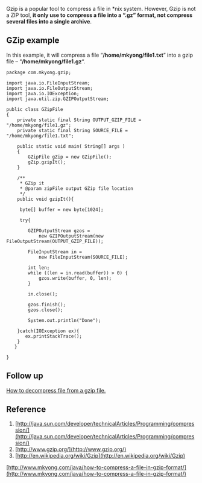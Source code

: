 Gzip is a popular tool to compress a file in *nix system. However, Gzip is not a ZIP tool, **it only use to compress a file into a “.gz” format, not compress several files into a single archive**.

## GZip example

In this example, it will compress a file “**/home/mkyong/file1.txt**” into a gzip file – “**/home/mkyong/file1.gz**“.

    package com.mkyong.gzip;

    import java.io.FileInputStream;
    import java.io.FileOutputStream;
    import java.io.IOException;
    import java.util.zip.GZIPOutputStream;

    public class GZipFile
    {
        private static final String OUTPUT_GZIP_FILE = "/home/mkyong/file1.gz";
        private static final String SOURCE_FILE = "/home/mkyong/file1.txt";

        public static void main( String[] args )
        {
        	GZipFile gZip = new GZipFile();
        	gZip.gzipIt();
        }

        /**
         * GZip it
         * @param zipFile output GZip file location
         */
        public void gzipIt(){

         byte[] buffer = new byte[1024];

         try{

        	GZIPOutputStream gzos =
        		new GZIPOutputStream(new FileOutputStream(OUTPUT_GZIP_FILE));

            FileInputStream in =
                new FileInputStream(SOURCE_FILE);

            int len;
            while ((len = in.read(buffer)) > 0) {
            	gzos.write(buffer, 0, len);
            }

            in.close();

        	gzos.finish();
        	gzos.close();

        	System.out.println("Done");

        }catch(IOException ex){
           ex.printStackTrace();
        }
       }

    }

## Follow up

[How to decompress file from a gzip file.](http://www.mkyong.com/java/how-to-decompress-file-from-gzip-file/)

## Reference

1.  [http://java.sun.com/developer/technicalArticles/Programming/compression/](http://java.sun.com/developer/technicalArticles/Programming/compression/)
2.  [http://www.gzip.org/](http://www.gzip.org/)
3.  [http://en.wikipedia.org/wiki/Gzip](http://en.wikipedia.org/wiki/Gzip)

[http://www.mkyong.com/java/how-to-compress-a-file-in-gzip-format/](http://www.mkyong.com/java/how-to-compress-a-file-in-gzip-format/)
